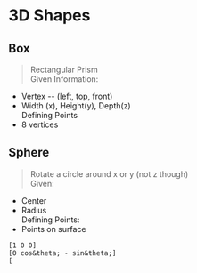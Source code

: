 # 3D Shapes

## Box
> Rectangular Prism  
Given Information:  
- Vertex -- (left, top, front)  
- Width (x), Height(y), Depth(z)  
Defining Points
- 8 vertices  

## Sphere
> Rotate a circle around x or y (not z though)  
Given:  
- Center  
- Radius  
Defining Points:  
- Points on surface  
```
[1 0 0]
[0 cos&theta; - sin&theta;]
[
```
